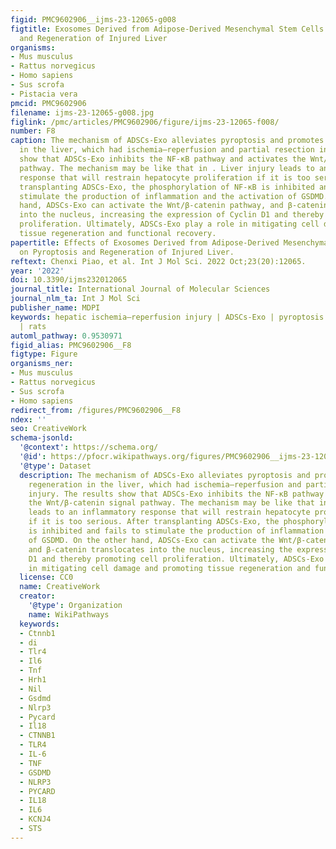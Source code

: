 ```yaml
---
figid: PMC9602906__ijms-23-12065-g008
figtitle: Exosomes Derived from Adipose-Derived Mesenchymal Stem Cells on Pyroptosis
  and Regeneration of Injured Liver
organisms:
- Mus musculus
- Rattus norvegicus
- Homo sapiens
- Sus scrofa
- Pistacia vera
pmcid: PMC9602906
filename: ijms-23-12065-g008.jpg
figlink: /pmc/articles/PMC9602906/figure/ijms-23-12065-f008/
number: F8
caption: The mechanism of ADSCs-Exo alleviates pyroptosis and promotes tissue regeneration
  in the liver, which had ischemia–reperfusion and partial resection injury. The results
  show that ADSCs-Exo inhibits the NF-κB pathway and activates the Wnt/β-catenin signal
  pathway. The mechanism may be like that in . Liver injury leads to an inflammatory
  response that will restrain hepatocyte proliferation if it is too serious. After
  transplanting ADSCs-Exo, the phosphorylation of NF-κB is inhibited and fails to
  stimulate the production of inflammation and the activation of GSDMD. On the other
  hand, ADSCs-Exo can activate the Wnt/β-catenin pathway, and β-catenin translocates
  into the nucleus, increasing the expression of Cyclin D1 and thereby promoting cell
  proliferation. Ultimately, ADSCs-Exo play a role in mitigating cell damage and promoting
  tissue regeneration and functional recovery.
papertitle: Effects of Exosomes Derived from Adipose-Derived Mesenchymal Stem Cells
  on Pyroptosis and Regeneration of Injured Liver.
reftext: Chenxi Piao, et al. Int J Mol Sci. 2022 Oct;23(20):12065.
year: '2022'
doi: 10.3390/ijms232012065
journal_title: International Journal of Molecular Sciences
journal_nlm_ta: Int J Mol Sci
publisher_name: MDPI
keywords: hepatic ischemia–reperfusion injury | ADSCs-Exo | pyroptosis | liver regeneration
  | rats
automl_pathway: 0.9530971
figid_alias: PMC9602906__F8
figtype: Figure
organisms_ner:
- Mus musculus
- Rattus norvegicus
- Sus scrofa
- Homo sapiens
redirect_from: /figures/PMC9602906__F8
ndex: ''
seo: CreativeWork
schema-jsonld:
  '@context': https://schema.org/
  '@id': https://pfocr.wikipathways.org/figures/PMC9602906__ijms-23-12065-g008.html
  '@type': Dataset
  description: The mechanism of ADSCs-Exo alleviates pyroptosis and promotes tissue
    regeneration in the liver, which had ischemia–reperfusion and partial resection
    injury. The results show that ADSCs-Exo inhibits the NF-κB pathway and activates
    the Wnt/β-catenin signal pathway. The mechanism may be like that in . Liver injury
    leads to an inflammatory response that will restrain hepatocyte proliferation
    if it is too serious. After transplanting ADSCs-Exo, the phosphorylation of NF-κB
    is inhibited and fails to stimulate the production of inflammation and the activation
    of GSDMD. On the other hand, ADSCs-Exo can activate the Wnt/β-catenin pathway,
    and β-catenin translocates into the nucleus, increasing the expression of Cyclin
    D1 and thereby promoting cell proliferation. Ultimately, ADSCs-Exo play a role
    in mitigating cell damage and promoting tissue regeneration and functional recovery.
  license: CC0
  name: CreativeWork
  creator:
    '@type': Organization
    name: WikiPathways
  keywords:
  - Ctnnb1
  - di
  - Tlr4
  - Il6
  - Tnf
  - Hrh1
  - Nil
  - Gsdmd
  - Nlrp3
  - Pycard
  - Il18
  - CTNNB1
  - TLR4
  - IL-6
  - TNF
  - GSDMD
  - NLRP3
  - PYCARD
  - IL18
  - IL6
  - KCNJ4
  - STS
---
```

